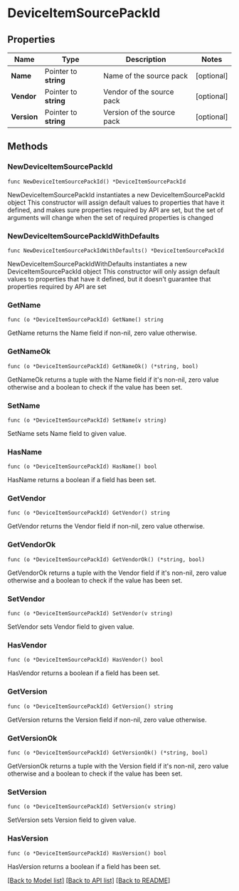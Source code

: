 <!--
Copyright (C) 2020-2023 Arm Limited or its affiliates and Contributors. All rights reserved.
SPDX-License-Identifier: Apache-2.0
-->
# DeviceItemSourcePackId

## Properties

Name | Type | Description | Notes
------------ | ------------- | ------------- | -------------
**Name** | Pointer to **string** | Name of the source pack | [optional] 
**Vendor** | Pointer to **string** | Vendor of the source pack | [optional] 
**Version** | Pointer to **string** | Version of the source pack | [optional] 

## Methods

### NewDeviceItemSourcePackId

`func NewDeviceItemSourcePackId() *DeviceItemSourcePackId`

NewDeviceItemSourcePackId instantiates a new DeviceItemSourcePackId object
This constructor will assign default values to properties that have it defined,
and makes sure properties required by API are set, but the set of arguments
will change when the set of required properties is changed

### NewDeviceItemSourcePackIdWithDefaults

`func NewDeviceItemSourcePackIdWithDefaults() *DeviceItemSourcePackId`

NewDeviceItemSourcePackIdWithDefaults instantiates a new DeviceItemSourcePackId object
This constructor will only assign default values to properties that have it defined,
but it doesn't guarantee that properties required by API are set

### GetName

`func (o *DeviceItemSourcePackId) GetName() string`

GetName returns the Name field if non-nil, zero value otherwise.

### GetNameOk

`func (o *DeviceItemSourcePackId) GetNameOk() (*string, bool)`

GetNameOk returns a tuple with the Name field if it's non-nil, zero value otherwise
and a boolean to check if the value has been set.

### SetName

`func (o *DeviceItemSourcePackId) SetName(v string)`

SetName sets Name field to given value.

### HasName

`func (o *DeviceItemSourcePackId) HasName() bool`

HasName returns a boolean if a field has been set.

### GetVendor

`func (o *DeviceItemSourcePackId) GetVendor() string`

GetVendor returns the Vendor field if non-nil, zero value otherwise.

### GetVendorOk

`func (o *DeviceItemSourcePackId) GetVendorOk() (*string, bool)`

GetVendorOk returns a tuple with the Vendor field if it's non-nil, zero value otherwise
and a boolean to check if the value has been set.

### SetVendor

`func (o *DeviceItemSourcePackId) SetVendor(v string)`

SetVendor sets Vendor field to given value.

### HasVendor

`func (o *DeviceItemSourcePackId) HasVendor() bool`

HasVendor returns a boolean if a field has been set.

### GetVersion

`func (o *DeviceItemSourcePackId) GetVersion() string`

GetVersion returns the Version field if non-nil, zero value otherwise.

### GetVersionOk

`func (o *DeviceItemSourcePackId) GetVersionOk() (*string, bool)`

GetVersionOk returns a tuple with the Version field if it's non-nil, zero value otherwise
and a boolean to check if the value has been set.

### SetVersion

`func (o *DeviceItemSourcePackId) SetVersion(v string)`

SetVersion sets Version field to given value.

### HasVersion

`func (o *DeviceItemSourcePackId) HasVersion() bool`

HasVersion returns a boolean if a field has been set.


[[Back to Model list]](../README.md#documentation-for-models) [[Back to API list]](../README.md#documentation-for-api-endpoints) [[Back to README]](../README.md)


